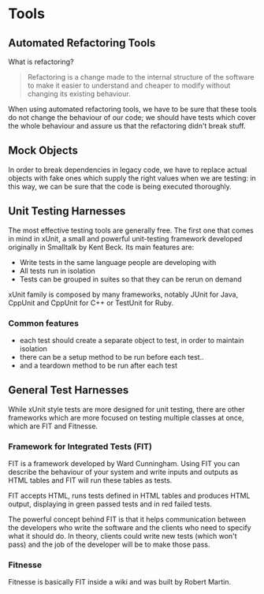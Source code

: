 # Tools

## Automated Refactoring Tools

What is refactoring?

> Refactoring is a change made to the internal structure of the software to
> make it easier to understand and cheaper to modify without changing its
> existing behaviour.

When using automated refactoring tools, we have to be sure that these tools do
not change the behaviour of our code; we should have tests which cover the whole
behaviour and assure us that the refactoring didn't break stuff.

## Mock Objects

In order to break dependencies in legacy code, we have to replace actual objects
with fake ones which supply the right values when we are testing: in this way,
we can be sure that the code is being executed thoroughly.

## Unit Testing Harnesses

The most effective testing tools are generally free. The first one that comes in
mind in xUnit, a small and powerful unit-testing framework developed originally
in Smalltalk by Kent Beck. Its main features are:

* Write tests in the same language people are developing with
* All tests run in isolation
* Tests can be grouped in suites so that they can be rerun on demand

xUnit family is composed by many frameworks, notably JUnit for Java, CppUnit and
CppUnit for C++ or TestUnit for Ruby.

### Common features

* each test should create a separate object to test, in order to maintain isolation
* there can be a setup method to be run before each test..
* and a teardown method to be run after each test

## General Test Harnesses

While xUnit style tests are more designed for unit testing, there are other
frameworks which are more focused on testing multiple classes at once, which are
FIT and Fitnesse.

### Framework for Integrated Tests (FIT)

FIT is a framework developed by Ward Cunningham. Using FIT you can describe the
behaviour of your system and write inputs and outputs as HTML tables and FIT
will run these tables as tests.

FIT accepts HTML, runs tests defined in HTML tables and produces HTML output,
displaying in green passed tests and in red failed tests.

The powerful concept behind FIT is that it helps communication between the
developers who write the software and the clients who need to specify what it
should do. In theory, clients could write new tests (which won't pass) and the
job of the developer will be to make those pass.

### Fitnesse

Fitnesse is basically FIT inside a wiki and was built by Robert Martin.

